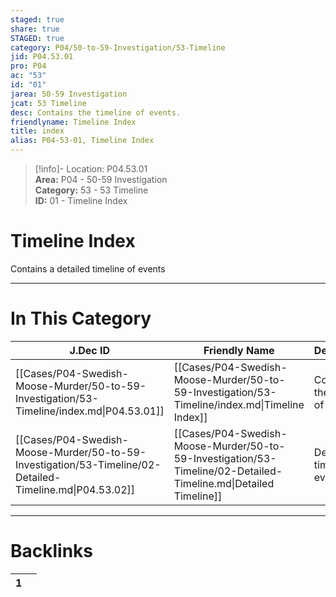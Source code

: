 ```yaml
---  
staged: true  
share: true  
STAGED: true  
category: P04/50-to-59-Investigation/53-Timeline  
jid: P04.53.01  
pro: P04  
ac: "53"  
id: "01"  
jarea: 50-59 Investigation  
jcat: 53 Timeline  
desc: Contains the timeline of events.  
friendlyname: Timeline Index  
title: index  
alias: P04-53-01, Timeline Index  
---  
```

  
>[!info]- Location: P04.53.01  
>**Area:** P04 - 50-59 Investigation  
>**Category:** 53 - 53 Timeline  
>**ID:** 01 - Timeline Index  
  
# Timeline Index  
  
Contains a detailed timeline of events  
   
  
  
---  
# In This Category  
  
| J.Dec ID                                                                                                 | Friendly Name                                                                                                    | Description                      |  
| -------------------------------------------------------------------------------------------------------- | ---------------------------------------------------------------------------------------------------------------- | -------------------------------- |  
| [[Cases/P04-Swedish-Moose-Murder/50-to-59-Investigation/53-Timeline/index.md\|P04.53.01]]                | [[Cases/P04-Swedish-Moose-Murder/50-to-59-Investigation/53-Timeline/index.md\|Timeline Index]]                   | Contains the timeline of events. |  
| [[Cases/P04-Swedish-Moose-Murder/50-to-59-Investigation/53-Timeline/02-Detailed-Timeline.md\|P04.53.02]] | [[Cases/P04-Swedish-Moose-Murder/50-to-59-Investigation/53-Timeline/02-Detailed-Timeline.md\|Detailed Timeline]] | Detailed timeline of events.     |  
  
  
---  
# Backlinks  
<div><table class="dataview table-view-table"><thead class="table-view-thead"><tr class="table-view-tr-header"><th class="table-view-th"><span></span><span class="dataview small-text">1</span></th><th class="table-view-th"><span></span></th></tr></thead><tbody class="table-view-tbody"></tbody></table></div>